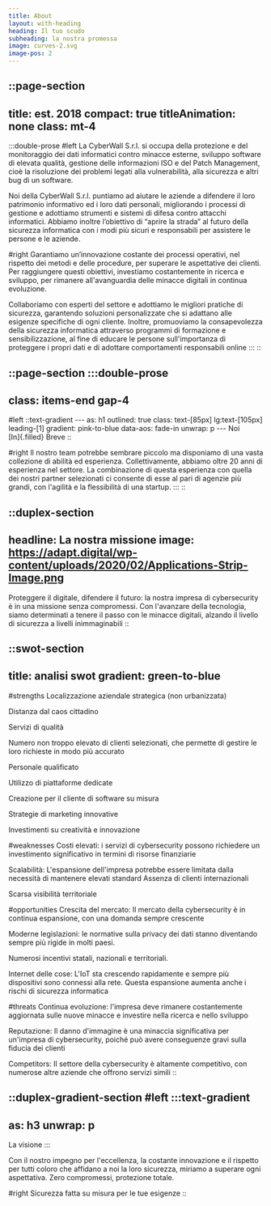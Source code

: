 ```yaml
---
title: About
layout: with-heading
heading: Il tuo scudo
subheading: la nostra promessa
image: curves-2.svg
image-pos: 2
---
```


::page-section
---
title: est. 2018
compact: true
titleAnimation: none
class: mt-4
---
  :::double-prose
  #left
  La CyberWall S.r.l. si occupa della protezione e del monitoraggio dei dati informatici contro minacce esterne, sviluppo software di elevata qualità, gestione delle informazioni ISO e del Patch Management, cioè la risoluzione dei problemi legati alla vulnerabilità, alla sicurezza e altri bug di un software.

  Noi della CyberWall S.r.l. puntiamo ad aiutare le aziende a difendere il loro patrimonio informativo ed i loro dati personali, migliorando i processi di gestione e adottiamo strumenti e sistemi di difesa contro attacchi informatici. Abbiamo inoltre l’obiettivo di “aprire la strada” al futuro della sicurezza informatica con i modi più sicuri e responsabili per assistere le persone e le aziende.

  #right
  Garantiamo un’innovazione costante dei processi operativi, nel rispetto dei metodi e delle procedure, per superare le aspettative dei clienti.
  Per raggiungere questi obiettivi, investiamo costantemente in ricerca e sviluppo, per rimanere all'avanguardia delle minacce digitali in continua evoluzione. 
  
  Collaboriamo con esperti del settore e adottiamo le migliori pratiche di sicurezza, garantendo soluzioni personalizzate che si adattano alle esigenze specifiche di ogni cliente. Inoltre, promuoviamo la consapevolezza della sicurezza informatica attraverso programmi di formazione e sensibilizzazione, al fine di educare le persone sull'importanza di proteggere i propri dati e di adottare comportamenti responsabili online
  :::
::

::page-section
  :::double-prose
  ---
  class: items-end gap-4
  ---
  #left
    ::text-gradient
    ---
    as: h1
    outlined: true
    class: text-[85px] lg:text-[105px] leading-[1]
    gradient: pink-to-blue
    data-aos: fade-in
    unwrap: p
    ---
    Noi <br> [In]{.filled} Breve
    ::

  #right
  Il nostro team potrebbe sembrare piccolo ma disponiamo di una vasta collezione di abilità ed esperienza. Collettivamente, abbiamo oltre 20 anni di esperienza nel settore. La combinazione di questa esperienza con quella dei nostri partner selezionati ci consente di esse al pari di agenzie più grandi, con l'agilità e la flessibilità di una startup.
  :::
::


::duplex-section
---
headline: La nostra missione
image: https://adapt.digital/wp-content/uploads/2020/02/Applications-Strip-Image.png
---
Proteggere il digitale, difendere il futuro: la nostra impresa di cybersecurity è in una missione senza compromessi. Con l'avanzare della tecnologia, siamo determinati a tenere il passo con le minacce digitali, alzando il livello di sicurezza a livelli inimmaginabili
::


::swot-section
---
title: analisi swot
gradient: green-to-blue
---
#strengths
Localizzazione aziendale strategica (non urbanizzata)

Distanza dal caos cittadino

Servizi di qualità

Numero non troppo elevato di clienti selezionati, che permette di gestire le loro richieste in modo più accurato

Personale qualificato

Utilizzo di piattaforme dedicate

Creazione per il cliente di software su misura

Strategie di marketing innovative

Investimenti su creatività e innovazione

#weaknesses
Costi elevati: i servizi di cybersecurity possono richiedere un investimento significativo in termini di risorse finanziarie

Scalabilità: L'espansione dell'impresa potrebbe essere limitata dalla necessità di mantenere elevati standard Assenza di clienti internazionali
 
Scarsa visibilità territoriale

#opportunities
Crescita del mercato: Il mercato della cybersecurity è in continua espansione, con una domanda sempre crescente

Moderne legislazioni: le normative sulla privacy dei dati stanno diventando sempre più rigide in molti paesi. 

Numerosi incentivi statali, nazionali e territoriali.
 
Internet delle cose: L'IoT sta crescendo rapidamente e sempre più dispositivi sono connessi alla rete. Questa espansione aumenta anche i rischi di sicurezza informatica

#threats
Continua evoluzione: l'impresa deve rimanere costantemente aggiornata sulle nuove minacce e investire nella ricerca e nello sviluppo

Reputazione: Il danno d'immagine è una minaccia significativa per un'impresa di cybersecurity, poiché può avere conseguenze gravi sulla fiducia dei clienti

Competitors: Il settore della cybersecurity è altamente competitivo, con numerose altre aziende che offrono servizi simili
::

::duplex-gradient-section
#left
  :::text-gradient
  ---
  as: h3
  unwrap: p
  ---
  La visione
  :::

 Con il nostro impegno per l'eccellenza, la costante innovazione e il rispetto per tutti coloro che affidano a noi la loro sicurezza, miriamo a superare ogni aspettativa. Zero compromessi, protezione totale.

#right
Sicurezza fatta su misura per le tue esigenze
::